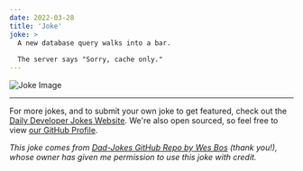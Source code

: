 ```yaml
---
date: 2022-03-28
title: 'Joke'
joke: >
  A new database query walks into a bar.
  
  The server says "Sorry, cache only."
---
```



![Joke Image](https://private.xtrp.io/projects/DailyDeveloperJokes/public_image_server/images/5e1259a37a785.png)

---

For more jokes, and to submit your own joke to get featured, check out the [Daily Developer Jokes Website](https://dailydeveloperjokes.github.io/). We're also open sourced, so feel free to view [our GitHub Profile](https://github.com/dailydeveloperjokes).


_This joke comes from [Dad-Jokes GitHub Repo by Wes Bos](https://github.com/wesbos/dad-jokes) (thank you!), whose owner has given me permission to use this joke with credit._

<!--
Joke text:
A new database query walks into a bar.

The server says "Sorry, cache only."
 -->


